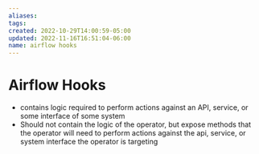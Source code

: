 ```yaml
---
aliases: 
tags: 
created: 2022-10-29T14:00:59-05:00
updated: 2022-11-16T16:51:04-06:00
name: airflow hooks
---
```

# Airflow Hooks

- contains logic required to perform actions against an API, service, or some interface of some system
- Should not contain the logic of the operator, but expose methods that the operator will need to perform actions against the api, service, or system interface the operator is targeting

